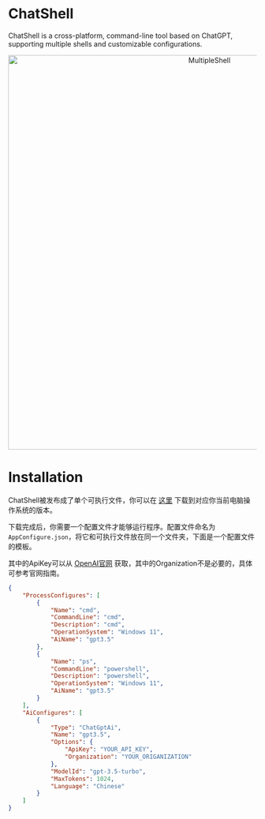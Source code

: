 # ChatShell
ChatShell is a cross-platform, command-line tool based on ChatGPT, supporting multiple shells and customizable configurations.

<div align="center">
    <img src="https://github.com/DearVa/ChatShell/blob/master/img/MultipleShell.gif" width="800" alt="MultipleShell"/>
</div>

# Installation
ChatShell被发布成了单个可执行文件，你可以在 [这里](https://github.com/DearVa/ChatShell/releases) 下载到对应你当前电脑操作系统的版本。

下载完成后，你需要一个配置文件才能够运行程序。配置文件命名为`AppConfigure.json`，将它和可执行文件放在同一个文件夹，下面是一个配置文件的模板。

其中的ApiKey可以从 [OpenAI官网](https://platform.openai.com/account/api-keys) 获取，其中的Organization不是必要的，具体可参考官网指南。

```json
{
    "ProcessConfigures": [
        {
            "Name": "cmd",
            "CommandLine": "cmd",
            "Description": "cmd",
            "OperationSystem": "Windows 11",
            "AiName": "gpt3.5"
        },
        {
            "Name": "ps",
            "CommandLine": "powershell",
            "Description": "powershell",
            "OperationSystem": "Windows 11",
            "AiName": "gpt3.5"
        }
    ],
    "AiConfigures": [
        {
            "Type": "ChatGptAi",
            "Name": "gpt3.5",
            "Options": {
                "ApiKey": "YOUR_API_KEY",
                "Organization": "YOUR_ORIGANIZATION"
            },
            "ModelId": "gpt-3.5-turbo",
            "MaxTokens": 1024,
            "Language": "Chinese"
        }
    ]
}
```